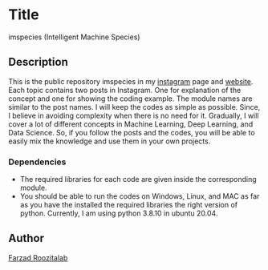 # Title

imspecies (Intelligent Machine Species)

## Description

This is the public repository imspecies in my [instagram](https://www.instagram.com/____imspecies/) page and [website](https://www.imspecies.com/). Each topic contains two posts in Instagram. One for explanation of the concept and one for showing the coding example. The module names are similar to the post names. I will keep the codes as simple as possible. Since, I believe in avoiding complexity when there is no need for it. Gradually, I will cover a lot of different concepts in Machine Learning, Deep Learning, and Data Science. So, if you follow the posts and the codes, you will be able to easily mix the knowledge and use them in your own projects.


### Dependencies

* The required libraries for each code are given inside the corresponding module.
* You should be able to run the codes on Windows, Linux, and MAC as far as you have the installed the required libraries the right version of python. Currently, I am using python 3.8.10 in ubuntu 20.04.

## Author

[Farzad Roozitalab](https://www.linkedin.com/in/farzad-roozitalab-173066152/)